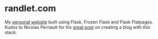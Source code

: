 randlet.com
===========

My [personal website](http://randlet.com) built using Flask, Frozen Flask and Flask Flatpages. 
Kudos to Nicolas Perriault for his [great post](https://nicolas.perriault.net/code/2012/dead-easy-yet-powerful-static-website-generator-with-flask/)
on creating a blog with this stack.
